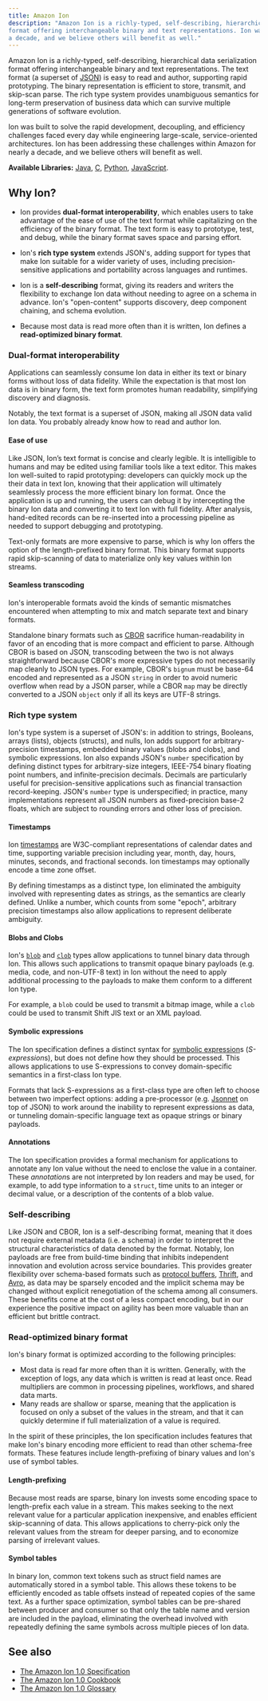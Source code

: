 ```yaml
---
title: Amazon Ion
description: "Amazon Ion is a richly-typed, self-describing, hierarchical data serialization
format offering interchangeable binary and text representations. Ion was built to solve the rapid development, decoupling, and efficiency challenges faced every day while engineering large-scale, service-oriented architectures. Ion has been addressing these challenges within Amazon for nearly
a decade, and we believe others will benefit as well."
---
```


Amazon Ion is a richly-typed, self-describing, hierarchical data serialization
format offering interchangeable binary and text representations. The text format
(a superset of [JSON][1]) is easy to read and author, supporting rapid
prototyping. The binary representation is efficient to store, transmit, and
skip-scan parse.  The rich type system provides unambiguous semantics for
long-term preservation of business data which can survive multiple generations
of software evolution.

Ion was built to solve the rapid development, decoupling, and efficiency
challenges faced every day while engineering large-scale, service-oriented
architectures. Ion has been addressing these challenges within Amazon for nearly
a decade, and we believe others will benefit as well.

**Available Libraries:** [Java](https://github.com/amzn/ion-java), [C](https://github.com/amzn/ion-c), [Python](https://github.com/amzn/ion-python), [JavaScript](https://github.com/amzn/ion-js).

## Why Ion?
 
  * Ion provides **dual-format interoperability**, which enables users to take
    advantage of the ease of use of the text format while capitalizing on the
    efficiency of the binary format. The text form is easy to prototype, test,
    and debug, while the binary format saves space and parsing effort.

  * Ion's **rich type system** extends JSON's, adding support for types that
    make Ion suitable for a wider variety of uses, including precision-sensitive
    applications and portability across languages and runtimes.
    
  * Ion is a **self-describing** format, giving its readers and writers the
    flexibility to exchange Ion data without needing to agree on a schema in
    advance. Ion's "open-content" supports discovery, deep component chaining,
    and schema evolution.
    
  * Because most data is read more often than it is written, Ion defines a 
    **read-optimized binary format**.

### Dual-format interoperability

Applications can seamlessly consume Ion data in either its text or binary forms
without loss of data fidelity. While the expectation is that most Ion data is in
binary form, the text form promotes human readability, simplifying discovery and
diagnosis. 

Notably, the text format is a superset of JSON, making all JSON data valid Ion
data.  You probably already know how to read and author Ion.

#### Ease of use

Like JSON, Ion’s text format is concise and clearly legible. It is intelligible
to humans and may be edited using familiar tools like a text editor. This makes
Ion well-suited to rapid prototyping: developers can quickly mock up the their
data in text Ion, knowing that their application will ultimately seamlessly
process the more efficient binary Ion format. Once the application is up and
running, the users can debug it by intercepting the binary Ion data and
converting it to text Ion with full fidelity. After analysis, hand-edited
records can be re-inserted into a processing pipeline as needed to support
debugging and prototyping.

Text-only formats are more expensive to parse, which is why Ion offers the
option of the length-prefixed binary format. This binary format supports rapid
skip-scanning of data to materialize only key values within Ion streams.

#### Seamless transcoding

Ion's interoperable formats avoid the kinds of semantic mismatches encountered
when attempting to mix and match separate text and binary formats.

Standalone binary formats such as [CBOR][2] sacrifice human-readability in
favor of an encoding that is more compact and efficient to parse. Although CBOR
is based on JSON, transcoding between the two is not always straightforward
because CBOR's more expressive types do not necessarily map cleanly to JSON
types. For example, CBOR's `bignum` must be base-64 encoded and represented as
a JSON `string` in order to avoid numeric overflow when read by a JSON parser,
while a CBOR `map` may be directly converted to a JSON `object` only if all
its keys are UTF-8 strings.

### Rich type system

Ion's type system is a superset of JSON's: in addition to strings, Booleans,
arrays (lists), objects (structs), and nulls, Ion adds support for
arbitrary-precision timestamps, embedded binary values (blobs and clobs), and
symbolic expressions. Ion also expands JSON's `number` specification by
defining distinct types for arbitrary-size integers, IEEE-754 binary floating
point numbers, and infinite-precision decimals. Decimals are particularly useful
for precision-sensitive applications such as financial transaction
record-keeping. JSON's `number` type is underspecified; in practice, many
implementations represent all JSON numbers as fixed-precision base-2 floats,
which are subject to rounding errors and other loss of precision.

#### Timestamps

Ion [timestamps][12] are W3C-compliant representations of calendar dates and
time, supporting variable precision including year, month, day, hours, minutes,
seconds, and fractional seconds.  Ion timestamps may optionally encode a time
zone offset.

By defining timestamps as a distinct type, Ion eliminated the ambiguity involved
with representing dates as strings, as the semantics are clearly defined. Unlike
a number, which counts from some "epoch", arbitrary precision timestamps also
allow applications to represent deliberate ambiguity.

#### Blobs and Clobs

Ion's [`blob`][13] and [`clob`][14] types allow applications to tunnel binary
data through Ion. This allows such applications to transmit opaque binary
payloads (e.g. media, code, and non-UTF-8 text) in Ion without the need to apply
additional processing to the payloads to make them conform to a different Ion
type.

For example, a `blob` could be used to transmit a bitmap image, while a `clob`
could be used to transmit Shift JIS text or an XML payload.

#### Symbolic expressions

The Ion specification defines a distinct syntax for [symbolic expression][10]s
(*S-expression*s), but does not define how they should be processed. This allows
applications to use S-expressions to convey domain-specific semantics in a
first-class Ion type.

Formats that lack S-expressions as a first-class type are often left to choose
between two imperfect options: adding a pre-processor (e.g. [Jsonnet][7] on top
of JSON) to work around the inability to represent expressions as data, or
tunneling domain-specific language text as opaque strings or binary payloads.

#### Annotations

The Ion specification provides a formal mechanism for applications to annotate
any Ion value without the need to enclose the value in a container. These
*annotation*s are not interpreted by Ion readers and may be used, for example,
to add type information to a `struct`, time units to an integer or decimal
value, or a description of the contents of a blob value.

### Self-describing

Like JSON and CBOR, Ion is a self-describing format, meaning that it does not
require external metadata (i.e. a schema) in order to interpret the structural
characteristics of data denoted by the format. Notably, Ion payloads are free
from build-time binding that inhibits independent innovation and evolution
across service boundaries. This provides greater flexibility over schema-based
formats such as [protocol buffers][3], [Thrift][4], and [Avro][5], as data may
be sparsely encoded and the implicit schema may be changed without explicit
renegotiation of the schema among all consumers. These benefits come at the cost
of a less compact encoding, but in our experience the positive impact on agility
has been more valuable than an efficient but brittle contract.

### Read-optimized binary format

Ion's binary format is optimized according to the following principles:

  * Most data is read far more often than it is written. Generally, with the
    exception of logs, any data which is written is read at least once.  Read
    multipliers are common in processing pipelines, workflows, and shared data
    marts.
  * Many reads are shallow or sparse, meaning that the application is focused on
    only a subset of the values in the stream, and that it can quickly determine
    if full materialization of a value is required.

In the spirit of these principles, the Ion specification includes features that
make Ion's binary encoding more efficient to read than other schema-free
formats. These features include length-prefixing of binary values and Ion's use
of symbol tables.

#### Length-prefixing

Because most reads are sparse, binary Ion invests some encoding space to
length-prefix each value in a stream. This makes seeking to the next relevant
value for a particular application inexpensive, and enables efficient
skip-scanning of data. This allows applications to cherry-pick only the relevant
values from the stream for deeper parsing, and to economize parsing of
irrelevant values.

#### Symbol tables

In binary Ion, common text tokens such as struct field names are automatically
stored in a symbol table. This allows these tokens to be efficiently encoded as
table offsets instead of repeated copies of the same text. As a further space
optimization, symbol tables can be pre-shared between producer and consumer so
that only the table name and version are included in the payload, eliminating
the overhead involved with repeatedly defining the same symbols across multiple
pieces of Ion data.

## See also

  * [The Amazon Ion 1.0 Specification][8]
  * [The Amazon Ion 1.0 Cookbook][9]
  * [The Amazon Ion 1.0 Glossary][11]

<!-- References -->
[1]: http://json.org
[2]: http://cbor.io
[3]: https://developers.google.com/protocol-buffers/
[4]: http://thrift.apache.org/
[5]: https://avro.apache.org/
[7]: http://jsonnet.org/
[8]: spec.html
[9]: cookbook.html
[10]: spec.html#sexp
[11]: glossary.html
[12]: spec.html#timestamp
[13]: spec.html#blob
[14]: spec.html#clob

